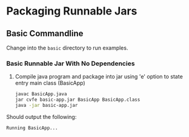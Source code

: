 # Packaging Runnable Jars

## Basic Commandline
Change into the `basic` directory to run examples.

### Basic Runnable Jar With No Dependencies
1. Compile java program and package into jar using 'e' option to state entry main class  (BasicApp)
    ```bash
    javac BasicApp.java
    jar cvfe basic-app.jar BasicApp BasicApp.class
    java -jar basic-app.jar
    ```
Should output the following:
```console
Running BasicApp...
```
